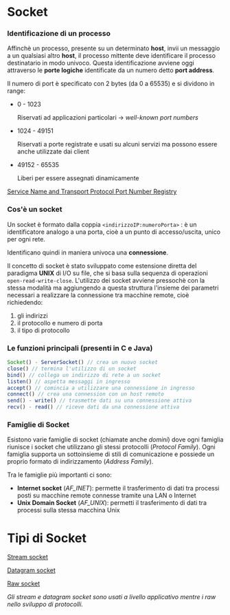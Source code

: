# Socket

### Identificazione di un processo

Affinchè un processo, presente su un determinato **host**, invii un messaggio a un qualsiasi altro **host**, il processo mittente deve identificare il processo destinatario in modo univoco. Questa identificazione avviene oggi attraverso le **porte logiche** identificate da un numero detto **port address**.

Il numero di port è specificato con 2 bytes (da 0 a 65535) e si dividono in range:

- 0 - 1023
    
    Riservati ad applicazioni particolari → *well-known port numbers*
    
- 1024 - 49151
    
    Riservati a porte registrate e usati su alcuni servizi ma possono essere anche utilizzate dai client
    
- 49152 - 65535
    
    Liberi per essere assegnati dinamicamente
    

[Service Name and Transport Protocol Port Number Registry](https://www.iana.org/assignments/service-names-port-numbers/service-names-port-numbers.xhtml)

### Cos'è un socket

Un socket è formato dalla coppia `<indirizzoIP:numeroPorta>` : è un identificatore analogo a una porta, cioè a un punto di accesso/uscita, unico per ogni rete.

Identificano quindi in maniera univoca una **connessione**.

Il concetto di socket è stato sviluppato come estensione diretta del paradigma **UNIX** di I/O su file, che si basa sulla sequenza di operazioni `open-read-write-close`.
L'utilizzo dei socket avviene pressochè con la stessa modalità ma aggiungendo a questa struttura l'insieme dei parametri necessari a realizzare la connessione tra macchine remote, cioè richiedendo:

1. gli indirizzi
2. il protocollo e numero di porta
3. il tipo di protocollo

### Le funzioni principali (presenti in C e Java)

```jsx
Socket() - ServerSocket() // crea un nuovo socket
close() // termina l'utilizzo di un socket
bind() // collega un indirizzo di rete a un socket
listen() // aspetta messaggi in ingresso
accept() // comincia a utilizzare una connessione in ingresso
connect() // crea una connession con un host remoto
send() - write() // trasmette dati su una connessione attiva
recv() - read() // riceve dati da una connessione attiva
```

### Famiglie di Socket

Esistono varie famiglie di socket (chiamate anche *domini*) dove ogni famiglia riunisce i socket che utilizzano gli stessi protocolli (*Protocol Family*). Ogni famiglia supporta un sottoinsieme di stili di comunicazione e possiede un proprio formato di indirizzamento (*Address Family*).

Tra le famiglie più importanti ci sono:

- **Internet socket** (*AF_INET*): permette il trasferimento di dati tra processi posti su macchine remote connesse tramite una LAN o Internet
- **Unix Domain Socket** (*AF_UNIX*): permetti il trasferimento di dati tra processi sulla stessa macchina Unix

# Tipi di Socket

[Stream socket](Socket%2056a700f790c248f8b2778190dc3b8034/Stream%20socket%20a426e0e0dd724b06a432c4c0037adf2b.md)

[Datagram socket](Socket%2056a700f790c248f8b2778190dc3b8034/Datagram%20socket%209050a5b0cef3464090ab79be5bcdca9f.md)

[Raw socket](Socket%2056a700f790c248f8b2778190dc3b8034/Raw%20socket%2033801d4ba4e34a5bad2e88eb9b2b577f.md)

*Gli stream e datagram socket sono usati a livello applicativo mentre i raw nello sviluppo di protocolli.*